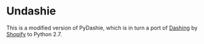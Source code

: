 # Undashie

This is a modified version of PyDashie, which is in turn a port of [Dashing](https://github.com/Shopify/dashing>) by
[Shopify](http://www.shopify.com/>) to Python 2.7.
